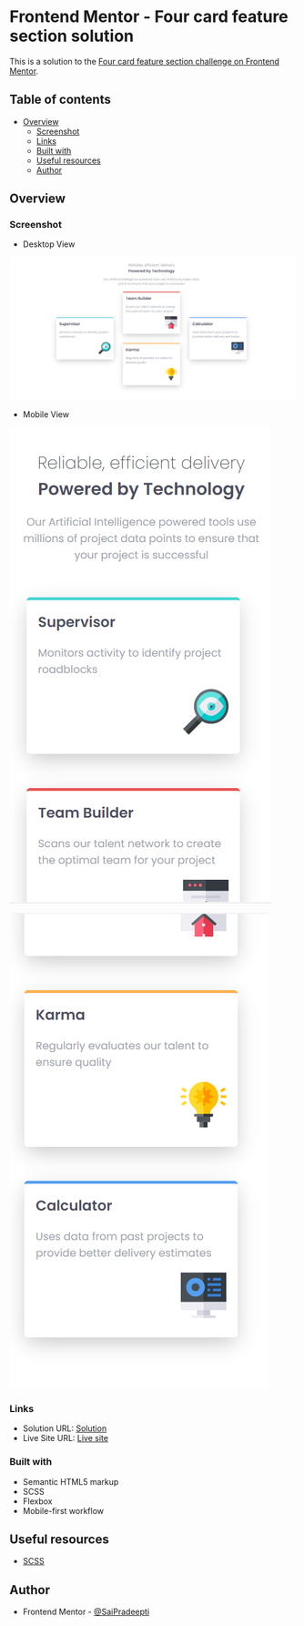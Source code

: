 # Frontend Mentor - Four card feature section solution

This is a solution to the [Four card feature section challenge on Frontend Mentor](https://www.frontendmentor.io/challenges/four-card-feature-section-weK1eFYK).

## Table of contents

- [Overview](#overview)
  - [Screenshot](#screenshot)
  - [Links](#links)
  - [Built with](#built-with)
  - [Useful resources](#useful-resources)
  - [Author](#author)

## Overview

### Screenshot

- Desktop View

![](./images/Capture1.PNG)

- Mobile View

![](./images/Capture2.PNG)

![](./images/Capture3.PNG)

### Links

- Solution URL: [Solution](https://github.com/SaiPradeepti/Frontendmentor-Challenges/tree/main/02-four-card-feature-section-master)
- Live Site URL: [Live site](https://four-card-feature-section-master-02.netlify.app/)

### Built with

- Semantic HTML5 markup
- SCSS
- Flexbox
- Mobile-first workflow

## Useful resources

- [SCSS](https://scss-code-snippets.netlify.app/)

## Author

- Frontend Mentor - [@SaiPradeepti](https://www.frontendmentor.io/profile/SaiPradeepti)
